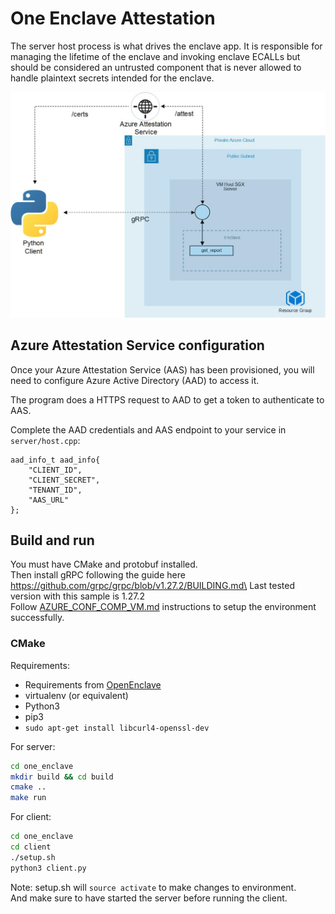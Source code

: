 # One Enclave Attestation

The server host process is what drives the enclave app. It is responsible for managing the lifetime of the enclave and invoking enclave ECALLs but should be considered an untrusted component that is never allowed to handle plaintext secrets intended for the enclave.

![Remote Attestation](images/one_enclave_attestation_sample_details.jpg)

## Azure Attestation Service configuration

Once your Azure Attestation Service (AAS) has been provisioned, you will need to configure Azure Active Directory (AAD) to access it.

The program does a HTTPS request to AAD to get a token to authenticate to AAS.

Complete the AAD credentials and AAS endpoint to your service in `server/host.cpp`:
```
aad_info_t aad_info{
    "CLIENT_ID",
    "CLIENT_SECRET",
    "TENANT_ID",
    "AAS_URL"
};
```

## Build and run

You must have CMake and protobuf installed.\
Then install gRPC following the guide here https://github.com/grpc/grpc/blob/v1.27.2/BUILDING.md\
Last tested version with this sample is 1.27.2\
Follow [AZURE_CONF_COMP_VM.md](../AZURE_CONF_COMP_VM.md) instructions to setup the environment successfully.

### CMake

Requirements:
- Requirements from [OpenEnclave](https://github.com/openenclave/openenclave/tree/0.8.2)
- virtualenv (or equivalent)
- Python3
- pip3
- `sudo apt-get install libcurl4-openssl-dev`

For server:
```bash
cd one_enclave
mkdir build && cd build
cmake ..
make run
```

For client:
```bash
cd one_enclave
cd client
./setup.sh
python3 client.py
```
Note: setup.sh will `source activate` to make changes to environment.\
And make sure to have started the server before running the client.
